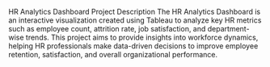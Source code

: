 HR Analytics Dashboard
Project Description
The HR Analytics Dashboard is an interactive visualization created using Tableau to analyze key HR metrics such as employee count, attrition rate, job satisfaction, and department-wise trends. This project aims to provide insights into workforce dynamics, helping HR professionals make data-driven decisions to improve employee retention, satisfaction, and overall organizational performance.
